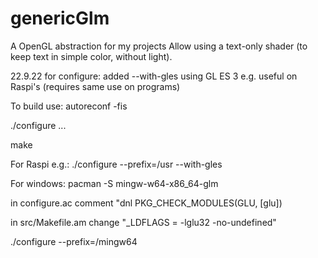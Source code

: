 # genericGlm
A OpenGL abstraction for my projects
Allow using a text-only shader (to keep text in simple color, without light).

22.9.22 for configure:
     added --with-gles using GL ES 3 e.g. useful on Raspi's (requires same use on programs)
     
To build use:
  autoreconf -fis
  
  ./configure ...
  
  make

For Raspi e.g.:
  ./configure --prefix=/usr --with-gles  

For windows:
  pacman -S mingw-w64-x86_64-glm
  
  in configure.ac comment "dnl PKG_CHECK_MODULES(GLU, [glu])
  
  in src/Makefile.am change "_LDFLAGS = -lglu32 -no-undefined"
  
  ./configure --prefix=/mingw64 
    
    
